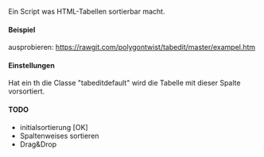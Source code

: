 Ein Script was HTML-Tabellen sortierbar macht.

#### Beispiel ####
ausprobieren: https://rawgit.com/polygontwist/tabedit/master/exampel.htm


#### Einstellungen ####
Hat ein th die Classe "tabeditdefault" wird die Tabelle mit dieser Spalte vorsortiert.


#### TODO ####
* initialsortierung [OK]
* Spaltenweises sortieren
* Drag&Drop
